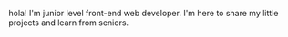 hola! I'm junior level front-end web developer. I'm here to share my little projects and learn from seniors.



